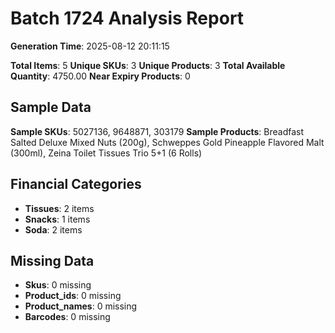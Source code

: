 # Batch 1724 Analysis Report

**Generation Time**: 2025-08-12 20:11:15

**Total Items**: 5
**Unique SKUs**: 3
**Unique Products**: 3
**Total Available Quantity**: 4750.00
**Near Expiry Products**: 0

## Sample Data
**Sample SKUs**: 5027136, 9648871, 303179
**Sample Products**: Breadfast Salted Deluxe Mixed Nuts (200g), Schweppes Gold Pineapple Flavored Malt (300ml), Zeina Toilet Tissues Trio 5+1 (6 Rolls)

## Financial Categories
- **Tissues**: 2 items
- **Snacks**: 1 items
- **Soda**: 2 items

## Missing Data
- **Skus**: 0 missing
- **Product_ids**: 0 missing
- **Product_names**: 0 missing
- **Barcodes**: 0 missing
